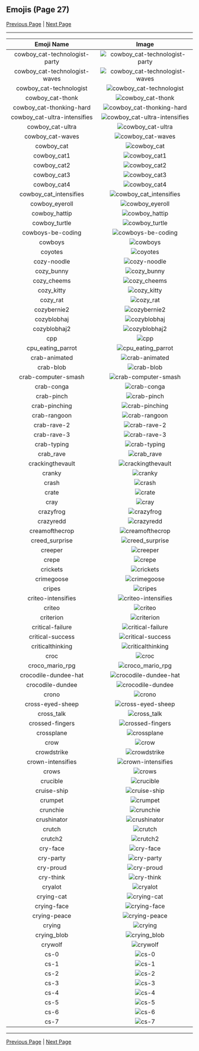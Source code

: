 
## Emojis (Page 27)

[Previous Page](/docs/hc/page-c-0026.md)
  | [Next Page](/docs/hc/page-c-0028.md)

<hr />

|Emoji Name|Image|
| :-: | :-: |
|cowboy_cat-technologist-party| ![cowboy_cat-technologist-party](/emojis/hc/cowboy_cat-technologist-party.gif)|
|cowboy_cat-technologist-waves| ![cowboy_cat-technologist-waves](/emojis/hc/cowboy_cat-technologist-waves.gif)|
|cowboy_cat-technologist| ![cowboy_cat-technologist](/emojis/hc/cowboy_cat-technologist.png)|
|cowboy_cat-thonk| ![cowboy_cat-thonk](/emojis/hc/cowboy_cat-thonk.png)|
|cowboy_cat-thonking-hard| ![cowboy_cat-thonking-hard](/emojis/hc/cowboy_cat-thonking-hard.png)|
|cowboy_cat-ultra-intensifies| ![cowboy_cat-ultra-intensifies](/emojis/hc/cowboy_cat-ultra-intensifies.gif)|
|cowboy_cat-ultra| ![cowboy_cat-ultra](/emojis/hc/cowboy_cat-ultra.png)|
|cowboy_cat-waves| ![cowboy_cat-waves](/emojis/hc/cowboy_cat-waves.gif)|
|cowboy_cat| ![cowboy_cat](/emojis/hc/cowboy_cat.png)|
|cowboy_cat1| ![cowboy_cat1](/emojis/hc/cowboy_cat1.png)|
|cowboy_cat2| ![cowboy_cat2](/emojis/hc/cowboy_cat2.png)|
|cowboy_cat3| ![cowboy_cat3](/emojis/hc/cowboy_cat3.png)|
|cowboy_cat4| ![cowboy_cat4](/emojis/hc/cowboy_cat4.png)|
|cowboy_cat_intensifies| ![cowboy_cat_intensifies](/emojis/hc/cowboy_cat_intensifies.gif)|
|cowboy_eyeroll| ![cowboy_eyeroll](/emojis/hc/cowboy_eyeroll.png)|
|cowboy_hattip| ![cowboy_hattip](/emojis/hc/cowboy_hattip.gif)|
|cowboy_turtle| ![cowboy_turtle](/emojis/hc/cowboy_turtle.png)|
|cowboys-be-coding| ![cowboys-be-coding](/emojis/hc/cowboys-be-coding.gif)|
|cowboys| ![cowboys](/emojis/hc/cowboys.png)|
|coyotes| ![coyotes](/emojis/hc/coyotes.png)|
|cozy-noodle| ![cozy-noodle](/emojis/hc/cozy-noodle.png)|
|cozy_bunny| ![cozy_bunny](/emojis/hc/cozy_bunny.png)|
|cozy_cheems| ![cozy_cheems](/emojis/hc/cozy_cheems.png)|
|cozy_kitty| ![cozy_kitty](/emojis/hc/cozy_kitty.png)|
|cozy_rat| ![cozy_rat](/emojis/hc/cozy_rat.png)|
|cozybernie2| ![cozybernie2](/emojis/hc/cozybernie2.png)|
|cozyblobhaj| ![cozyblobhaj](/emojis/hc/cozyblobhaj.png)|
|cozyblobhaj2| ![cozyblobhaj2](/emojis/hc/cozyblobhaj2.png)|
|cpp| ![cpp](/emojis/hc/cpp.png)|
|cpu_eating_parrot| ![cpu_eating_parrot](/emojis/hc/cpu_eating_parrot.jpg)|
|crab-animated| ![crab-animated](/emojis/hc/crab-animated.gif)|
|crab-blob| ![crab-blob](/emojis/hc/crab-blob.gif)|
|crab-computer-smash| ![crab-computer-smash](/emojis/hc/crab-computer-smash.gif)|
|crab-conga| ![crab-conga](/emojis/hc/crab-conga.gif)|
|crab-pinch| ![crab-pinch](/emojis/hc/crab-pinch.gif)|
|crab-pinching| ![crab-pinching](/emojis/hc/crab-pinching.gif)|
|crab-rangoon| ![crab-rangoon](/emojis/hc/crab-rangoon.png)|
|crab-rave-2| ![crab-rave-2](/emojis/hc/crab-rave-2.gif)|
|crab-rave-3| ![crab-rave-3](/emojis/hc/crab-rave-3.gif)|
|crab-typing| ![crab-typing](/emojis/hc/crab-typing.gif)|
|crab_rave| ![crab_rave](/emojis/hc/crab_rave.gif)|
|crackingthevault| ![crackingthevault](/emojis/hc/crackingthevault.jpg)|
|cranky| ![cranky](/emojis/hc/cranky.jpg)|
|crash| ![crash](/emojis/hc/crash.png)|
|crate| ![crate](/emojis/hc/crate.jpg)|
|cray| ![cray](/emojis/hc/cray.png)|
|crazyfrog| ![crazyfrog](/emojis/hc/crazyfrog.gif)|
|crazyredd| ![crazyredd](/emojis/hc/crazyredd.png)|
|creamofthecrop| ![creamofthecrop](/emojis/hc/creamofthecrop.png)|
|creed_surprise| ![creed_surprise](/emojis/hc/creed_surprise.jpg)|
|creeper| ![creeper](/emojis/hc/creeper.jpg)|
|crepe| ![crepe](/emojis/hc/crepe.png)|
|crickets| ![crickets](/emojis/hc/crickets.jpg)|
|crimegoose| ![crimegoose](/emojis/hc/crimegoose.png)|
|cripes| ![cripes](/emojis/hc/cripes.gif)|
|criteo-intensifies| ![criteo-intensifies](/emojis/hc/criteo-intensifies.gif)|
|criteo| ![criteo](/emojis/hc/criteo.png)|
|criterion| ![criterion](/emojis/hc/criterion.png)|
|critical-failure| ![critical-failure](/emojis/hc/critical-failure.png)|
|critical-success| ![critical-success](/emojis/hc/critical-success.png)|
|criticalthinking| ![criticalthinking](/emojis/hc/criticalthinking.jpg)|
|croc| ![croc](/emojis/hc/croc.jpg)|
|croco_mario_rpg| ![croco_mario_rpg](/emojis/hc/croco_mario_rpg.png)|
|crocodile-dundee-hat| ![crocodile-dundee-hat](/emojis/hc/crocodile-dundee-hat.png)|
|crocodile-dundee| ![crocodile-dundee](/emojis/hc/crocodile-dundee.png)|
|crono| ![crono](/emojis/hc/crono.gif)|
|cross-eyed-sheep| ![cross-eyed-sheep](/emojis/hc/cross-eyed-sheep.png)|
|cross_talk| ![cross_talk](/emojis/hc/cross_talk.png)|
|crossed-fingers| ![crossed-fingers](/emojis/hc/crossed-fingers.gif)|
|crossplane| ![crossplane](/emojis/hc/crossplane.png)|
|crow| ![crow](/emojis/hc/crow.png)|
|crowdstrike| ![crowdstrike](/emojis/hc/crowdstrike.png)|
|crown-intensifies| ![crown-intensifies](/emojis/hc/crown-intensifies.gif)|
|crows| ![crows](/emojis/hc/crows.png)|
|crucible| ![crucible](/emojis/hc/crucible.png)|
|cruise-ship| ![cruise-ship](/emojis/hc/cruise-ship.gif)|
|crumpet| ![crumpet](/emojis/hc/crumpet.png)|
|crunchie| ![crunchie](/emojis/hc/crunchie.png)|
|crushinator| ![crushinator](/emojis/hc/crushinator.png)|
|crutch| ![crutch](/emojis/hc/crutch.png)|
|crutch2| ![crutch2](/emojis/hc/crutch2.png)|
|cry-face| ![cry-face](/emojis/hc/cry-face.gif)|
|cry-party| ![cry-party](/emojis/hc/cry-party.png)|
|cry-proud| ![cry-proud](/emojis/hc/cry-proud.png)|
|cry-think| ![cry-think](/emojis/hc/cry-think.png)|
|cryalot| ![cryalot](/emojis/hc/cryalot.png)|
|crying-cat| ![crying-cat](/emojis/hc/crying-cat.gif)|
|crying-face| ![crying-face](/emojis/hc/crying-face.gif)|
|crying-peace| ![crying-peace](/emojis/hc/crying-peace.png)|
|crying| ![crying](/emojis/hc/crying.jpg)|
|crying_blob| ![crying_blob](/emojis/hc/crying_blob.png)|
|crywolf| ![crywolf](/emojis/hc/crywolf.png)|
|cs-0| ![cs-0](/emojis/hc/cs-0.png)|
|cs-1| ![cs-1](/emojis/hc/cs-1.png)|
|cs-2| ![cs-2](/emojis/hc/cs-2.png)|
|cs-3| ![cs-3](/emojis/hc/cs-3.png)|
|cs-4| ![cs-4](/emojis/hc/cs-4.png)|
|cs-5| ![cs-5](/emojis/hc/cs-5.png)|
|cs-6| ![cs-6](/emojis/hc/cs-6.png)|
|cs-7| ![cs-7](/emojis/hc/cs-7.png)|

<hr/>

[Previous Page](/docs/hc/page-c-0026.md)
  | [Next Page](/docs/hc/page-c-0028.md)
